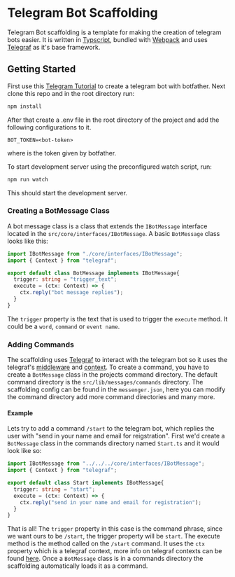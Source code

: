 # Telegram Bot Scaffolding
Telegram Bot scaffolding is a template for making the creation of telegram bots easier. It is written in [Typscript](https://www.typescriptlang.org/), bundled with [Webpack](webpack.js.org) and uses [Telegraf](telegraf.js.org) as it's base framework.

## Getting Started
First use this [Telegram Tutorial](https://core.telegram.org/bots#6-botfather) to create a telegram bot with botfather. Next clone this repo and in the root directory run:
```bash
npm install
```
After that create a .env file in the root directory of the project and add the following configurations to it.
```env
BOT_TOKEN=<bot-token>
```
where <bot-token> is the token given by botfather.

To start development server using the preconfigured watch script, run:
```bash
npm run watch
```
This should start the development server.

### Creating a BotMessage Class
A bot message class is a class that extends the `IBotMessage` interface located in the `src/core/interfaces/IBotMessage`. A basic `BotMessage` class looks like this:
```Typescript
import IBotMessage from "./core/interfaces/IBotMessage";
import { Context } from "telegraf";

export default class BotMessage implements IBotMessage{
  trigger: string = "trigger_text";
  execute = (ctx: Context) => {
    ctx.reply("bot message replies");
  }
}
```
The `trigger` property is the text that is used to trigger the `execute` method. It could be a `word`, `command` or `event name`.

### Adding Commands
The scaffolding uses [Telegraf](telegraf.js.org) to interact with the telegram bot so it uses the telegraf's [middleware](https://telegraf.js.org/#/?id=middleware) and [context](https://telegraf.js.org/#/?id=context). To create a command, you have to create a `BotMessage` class in the projects command directory. The default command directory is the `src/lib/messages/commands` directory. The scaffolding config can be found in the `messenger.json`, here you can modify the command directory add more command directories and many more.

#### Example
Lets try to add a command `/start` to the telegram bot, which replies the user with "send in your name and email for reigstration". First we'd create a `BotMessage` class in the commands directory named `Start.ts` and it would look like so:

```Typescript
import IBotMessage from "../../../core/interfaces/IBotMessage";
import { Context } from "telegraf";

export default class Start implements IBotMessage{
  trigger: string = "start";
  execute = (ctx: Context) => {
    ctx.reply("send in your name and email for registration");
  }
}
```
That is all!
The `trigger` property in this case is the command phrase, since we want ours to be `/start`, the trigger property will be `start`. The execute method is the method called on the `/start` command. It uses the `ctx` property which is a telegraf context, more info on telegraf contexts can be found [here](https://telegraf.js.org/#/?id=context). Once a `BotMessage` class is in a commands directory the scaffolding automatically loads it as a command.


